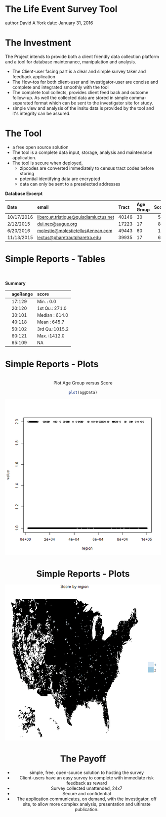 The Life Event Survey Tool
========================================================
author:David A York
date: January 31, 2016




The Investment
========================================================

The Project intends to provide both a client friendly data collection platform and a tool for database maintenance, manipulation and analysis.

- The Client-user facing part is a clear and simple survey taker and feedback application
- The How-tos for both client-user and investigator-user are concise and complete and integrated smoothly with the tool
- The complete tool collects, provides client feed back and outcome follow-up. As well the collected data are stored in simple comma-separated format which can be sent to the investigator site for study.
- simple view and analysis of the insitu data is provided by the tool and it's integrity can be assured.


The Tool
========================================================

- a free open source solution
- The tool is a complete data input, storage, analysis and maintenance application.
- The tool is secure when deployed,
  - zipcodes are converted immediately to census tract codes before storing
  - potential identifying data are encrypted
  - data can only be sent to a preselected addresses

**Database Excerpt**

|Date       |email                                  |Tract |Age Group | Score|Risk |
|:----------|:--------------------------------------|:-----|:---------|-----:|:----|
|10/17/2016 |libero.et.tristique@quisdiamluctus.net |40146 |30        |   502|high |
|2/12/2015  |dui.nec@augue.org                      |17223 |17        |   856|high |
|6/20/2016  |molestie@molestietellusAenean.com      |49443 |60        |   173|high |
|11/13/2015 |lectus@pharetrautpharetra.edu          |39935 |17        |   665|high |


Simple Reports - Tables
=========================================================
<br><br>
**Summary**
<br>

|   |ageRange |    score      |
|:--|:--------|:--------------|
|   |17:129   |Min.   :   0.0 |
|   |20:120   |1st Qu.: 271.0 |
|   |30:101   |Median : 614.0 |
|   |40:118   |Mean   : 645.7 |
|   |50:102   |3rd Qu.:1015.2 |
|   |60:121   |Max.   :1412.0 |
|   |65:109   |NA             |

Simple Reports - Plots
========================================================
<br>
<center>
Plot Age Group versus Score

```r
plot(aggData)
```

![plot of chunk unnamed-chunk-4](Life_Event_Survey-figure/unnamed-chunk-4-1.png) 
<br>


Simple Reports - Plots
========================================================

![plot of chunk unnamed-chunk-5](Life_Event_Survey-figure/unnamed-chunk-5-1.png) 


The Payoff
========================================================

- simple, free, open-source solution to hosting the survey
- Client-users have an easy survey to complete with immediate risk feedback as reward
- Survey collected unattended, 24x7
- Secure and confidential
- The application communicates, on demand, with the investigator, off site, to allow more complex analysis, presentation and ultimate publication.
